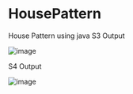 # HousePattern
House Pattern using java
S3 Output

![image](https://github.com/chandrasudiksha/HousePattern/assets/116143966/2a7fe2b9-c016-4833-b84c-28e0f691d372)

S4 Output

![image](https://github.com/chandrasudiksha/HousePattern/assets/116143966/9876387b-4693-4812-b258-f2fae8c8d833)

